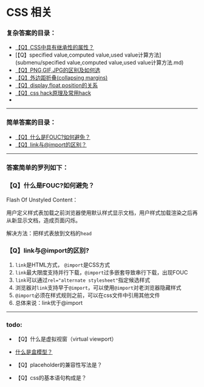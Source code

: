 # CSS 相关

### 复杂答案的目录：

- [【Q】CSS中具有继承性的属性？](submenu/css中具有继承性的属性.md)
- [【Q】specified value,computed value,used value计算方法](submenu/specified value,computed value,used value计算方法.md)
- [【Q】PNG,GIF,JPG的区别及如何选](submenu/PNG,GIF,JPG的区别及如何选.md)
- [【Q】外边距折叠(collapsing margins)](submenu/外边距折叠.md)
- [【Q】display,float,position的关系](submenu/display,float,position的关系.md)
- [【Q】css hack原理及常用hack](submenu/css-hack原理及常用hack.md)
- 









---



### 简单答案的目录：

- [【Q】什么是FOUC?如何避免？](#q什么是fouc如何避免)
- [【Q】link与@import的区别？](#qlink与import的区别)









---



### 答案简单的罗列如下：

### 【Q】什么是FOUC?如何避免？

Flash Of Unstyled Content：

用户定义样式表加载之前浏览器使用默认样式显示文档，用户样式加载渲染之后再从新显示文档，造成页面闪烁。

解决方法：把样式表放到文档的`head`



### 【Q】link与@import的区别?

1. `link`是HTML方式， `@import`是CSS方式
2. `link`最大限度支持并行下载，`@import`过多嵌套导致串行下载，出现FOUC
3. `link`可以通过`rel="alternate stylesheet"`指定候选样式
4. 浏览器对`link`支持早于`@import`，可以使用`@import`对老浏览器隐藏样式
5. `@import`必须在样式规则之前，可以在css文件中引用其他文件
6. 总体来说：link优于@import

---







### todo:



- 【Q】什么是虚拟视窗（virtual viewport）

- [什么是盒模型？]()
- 【Q】placeholder的兼容性写法是？
- 【Q】css的基本语句构成是？